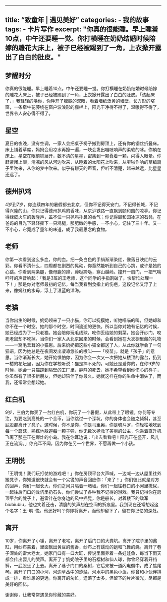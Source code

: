 ---- 
title: “致童年 | 遇见美好”
categories:
	- 我的故事
tags:
	- 卡片写作
excerpt: "你真的很能睡。早上睡着10点，中午还要睡一觉。你打横睡在奶奶结婚时候陪嫁的雕花大床上，被子已经被踢到了一角，上衣掀开露出了白白的肚皮。"
---- 

## 梦醒时分

你真的很能睡。早上睡着10点，中午还要睡一觉。你打横睡在奶奶结婚时候陪嫁的雕花大床上，被子已经被踢到了一角，上衣掀开露出了白白的肚皮。「该起床了，」我轻轻的唤你，你睁开了朦胧的双眼，看着墙纸泛黄的墙壁，长方形的窄窗，一条牵牛花藤绕在窗户波浪形的栅栏上，阳光干净得不得了，温暖得不得了，世界令人安心得不得了。

## 星空

夏日的夜晚，没有空调，一家人会把桌子椅子搬到房顶上，还有你的钢丝折叠床。床上铺着草席，妈妈会用凉水再擦一遍，一块会发出嘎吱响声的柔软的冰。你躺在床上，星空在眼前铺展开，数不清的星星，密集到一颗叠着一颗，闪得人眼晕。你赶紧闭上眼，清凉的风从河边吹来，从睡着的太阳花上吹来，从噼啪作响的草编扇子里吹来，从你的梦中吹来。似乎有聊天的声音，但听不清楚，越来越远，比星星还远了。

## 德州扒鸡

4岁到7岁，你连续四年的暑假都去北京，但你不记得天安门，不记得长城，不记得兴隆的山，你只记得德州扒鸡的香味，从京沪铁路一直飘到颐和园的凉亭。你记得绿皮火车的轰隆声，盖不住一只扒鸡扑鼻的香气；你记得颐和园冰凉的石凳，在爸妈的目光下轻轻撕下一只鸡腿，那肥嫩的手感，一不小心，记住了三十年。又一不小心，它竟成了童年的味道，成了我最思念的食物。

## 老师

你第一次看到这么多血，你的血。把一条白色的手绢渐渐染红，像落日映红的云彩。你看不清什么，四周都在剧烈的晃动，你竟然能听到自己的心跳，或许是她的心跳。你看到两条腿，像母鹿的蹄，蹄哒蹄哒，穿山越岭。撞开一扇门，一把气喘吁吁的声音响起：「我是3班的王老师，这个同学的手指割破了，快帮忙处理一下！」那是你对老师最初的记忆，每当我看到食指上的伤疤，这段记忆又浮了上来，像嫣红的水母，浮上了湛蓝的洋海。

## 老猫

当你出生的时候，奶奶领来了一只小猫，你可以抚摸她，听她喵喵的叫，但她却和你不在一个时空。她的那个时空，时间流逝的更快。所以当你对她有记忆的时候，她已经成为了一只老猫。她会陪你玩毛线球，吃你丢给她的剩菜，她会开纱门，咬死老鼠却不吃掉。当你们一家人从北京回来的时候，会看到她在大衣橱里藏的礼物——一窝毛茸茸的小猫崽。后来奶奶把这些小猫全都送了人，从此你就学会了一句猫语，因为她总是在夜间发出凄凉悠长的嗷叫——「咬苗」，就是「孩子」的意思。当你渐渐长大，她开始惧怕你，因为你会一次又一次把她从楼顶的露台，扔到一楼的花坛里，因为你在学校听说：猫是摔不死的。可她还是爱你的，在你9岁的时候，她会一只猫跑到隔壁的工厂里，静静的死去，她不希望看到你伤心的样子，你虽然有了很多新朋友，但她却陪伴了你最久。她就这样在你的生命中消失了，而我，还常常会想起她。

## 红白机

9岁，三伯为你买了一台红白机，你玩了一个暑假，从此带上了眼镜。你何等专注，为要吃到高处的一个金币，当你跳过一个深坑，你的身体也会随之倾斜，甚至屁股都离开了凳子。这时候，你不是你，你是马里奥，你是魂斗罗，你轻松地吃到每一个蘑菇，熟练地躲避每一颗子弹，你无数次拯救了美丽的公主，你乘着直升机飞离了那座正在爆炸的小岛。我在你耳边说：「出去看看吧！阳光正在盛开，风儿正在流淌。」你充耳不闻，因为你在另一个世界，不愿再做一个小孩。

## 王明悦

「王明悦！我们玩打仗的游戏吧！」你在房顶平台大声喊，一边喊一边从屋里往外搬凳子，你知道很快就会有一个尖锐的声音回应你：「来了！」你们彼此就是对方的回声，你们一起长大，你们之间只隔着一堵墙。你们一起往巷口的小河里撒尿，一起往后门口的粪坑里扔石头，你们尝试了各种我不记得的游戏。我只记得你在房顶平台的凳子上，避雷针在你身边的风中摇晃，你是船长，对着楼下的敌军 biubiubiu，他也笑着还击，清脆的笑声刻在空间的折痕里。我到现在还常想起这个名字：王-明-悦。他还好吗？你即将离开，而他却留下了，留在你记忆的深处。

## 离开

10岁，你离开了小镇，离开了老宅，离开了后门口的大粪坑。离开了院子里的酱缸，用纱布蒙着，里面飘出黄豆的酱香，纱布上有蠕动的蛆和飞舞的蝇。离开了巷子深处的雷大老太，她家门口有一口大缸，传说里面养着一条娃娃鱼，每当下雨天都会传出婴儿的哭声。离开了丁奶奶院子里的石榴树和仙人球，你曾经穿着开裆裤，一屁股坐了上去。离开了巷子门口的桑树，它后来被一道闪电劈中，成了焦尾琴。离开了门口的小河，河边草丛中的蚱蜢，河水中的黑色小鱼，你曾和小伙伴排成一排，看谁尿的更远。你离开的匆忙，遗落了太多，但留下的片片微光，尽都是美好的回忆。

谢谢你，让我常常遇见你珍藏的美好。